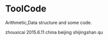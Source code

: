 # ToolCode
Arithmetic,Data structure and some code.

zhouxicai 2015.6.11 china beijing shijingshan qu